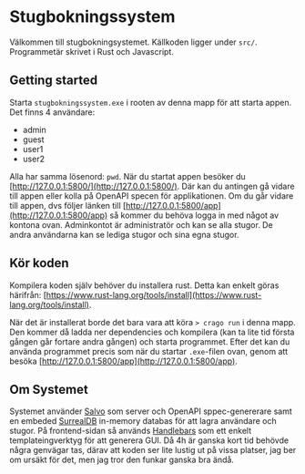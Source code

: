 # Stugbokningssystem
Välkommen till stugbokningsystemet. Källkoden ligger under `src/`. Programmetär skrivet i Rust och Javascript. 

## Getting started
Starta `stugbokningssystem.exe` i rooten av denna mapp för att starta appen.
Det finns 4 användare: 
 - admin
 - guest
 - user1
 - user2

Alla har samma lösenord: `pwd`. 
När du startat appen besöker du [http://127.0.0.1:5800/](http://127.0.0.1:5800/). Där kan du antingen gå vidare till appen eller kolla på OpenAPI specen för applikationen. Om du går vidare till appen, dvs följer länken till [http://127.0.0.1:5800/app](http://127.0.0.1:5800/app) så kommer du behöva logga in med något av kontona ovan. Adminkontot är administratör och kan se alla stugor. De andra användarna kan se lediga stugor och sina egna stugor. 

## Kör koden
Kompilera koden själv behöver du installera rust. Detta kan enkelt göras härifrån: [https://www.rust-lang.org/tools/install](https://www.rust-lang.org/tools/install).

När det är installerat borde det bara vara att köra `> crago run` i denna mapp. Den kommer då ladda ner dependencies och kompilera (kan ta lite tid första gången går fortare andra gången) och starta programmet. Efter det kan du använda programmet precis som när du startar `.exe`-filen ovan, genom att besöka [http://127.0.0.1:5800/app](http://127.0.0.1:5800/app).

## Om Systemet
Systemet använder [Salvo](https://salvo.rs/) som server och OpenAPI sppec-genererare samt en embeded [SurrealDB](https://surrealdb.com/) in-memory databas för att lagra användare och stugor. På frontend-sidan så används [Handlebars](https://handlebarsjs.com/) som ett enkelt templateingverktyg för att generera GUI. Då 4h är ganska kort tid behövde några genvägar tas, därav att koden ser lite lustig ut på vissa platser, jag ber om ursäkt för det, men jag tror den funkar ganska bra ändå. 